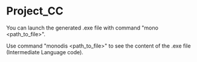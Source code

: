 # Project_CC

You can launch the generated .exe file with command "mono <path_to_file>". 

Use command "monodis <path_to_file>" to see the content of the .exe file (Intermediate Language code).

